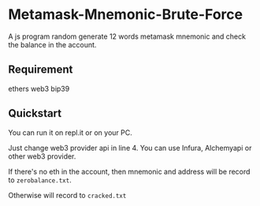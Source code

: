 # Metamask-Mnemonic-Brute-Force
A js program random generate 12 words metamask mnemonic and check the balance in the account.

Requirement
-----------------
ethers
web3
bip39

Quickstart
-----------------

You can run it on repl.it or on your PC.

Just change web3 provider api in line 4. You can use Infura, Alchemyapi or other web3 provider.

If there's no eth in the account, then mnemonic and address will be record to `zerobalance.txt`.

Otherwise will record to `cracked.txt`
